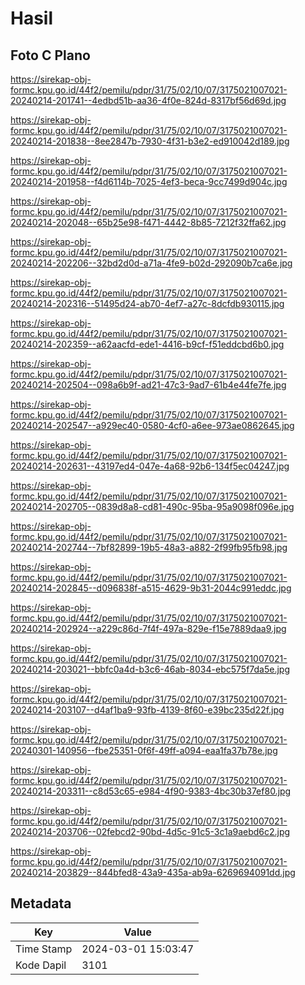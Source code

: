 # Hasil

## Foto C Plano

https://sirekap-obj-formc.kpu.go.id/44f2/pemilu/pdpr/31/75/02/10/07/3175021007021-20240214-201741--4edbd51b-aa36-4f0e-824d-8317bf56d69d.jpg

https://sirekap-obj-formc.kpu.go.id/44f2/pemilu/pdpr/31/75/02/10/07/3175021007021-20240214-201838--8ee2847b-7930-4f31-b3e2-ed910042d189.jpg

https://sirekap-obj-formc.kpu.go.id/44f2/pemilu/pdpr/31/75/02/10/07/3175021007021-20240214-201958--f4d6114b-7025-4ef3-beca-9cc7499d904c.jpg

https://sirekap-obj-formc.kpu.go.id/44f2/pemilu/pdpr/31/75/02/10/07/3175021007021-20240214-202048--65b25e98-f471-4442-8b85-7212f32ffa62.jpg

https://sirekap-obj-formc.kpu.go.id/44f2/pemilu/pdpr/31/75/02/10/07/3175021007021-20240214-202206--32bd2d0d-a71a-4fe9-b02d-292090b7ca6e.jpg

https://sirekap-obj-formc.kpu.go.id/44f2/pemilu/pdpr/31/75/02/10/07/3175021007021-20240214-202316--51495d24-ab70-4ef7-a27c-8dcfdb930115.jpg

https://sirekap-obj-formc.kpu.go.id/44f2/pemilu/pdpr/31/75/02/10/07/3175021007021-20240214-202359--a62aacfd-ede1-4416-b9cf-f51eddcbd6b0.jpg

https://sirekap-obj-formc.kpu.go.id/44f2/pemilu/pdpr/31/75/02/10/07/3175021007021-20240214-202504--098a6b9f-ad21-47c3-9ad7-61b4e44fe7fe.jpg

https://sirekap-obj-formc.kpu.go.id/44f2/pemilu/pdpr/31/75/02/10/07/3175021007021-20240214-202547--a929ec40-0580-4cf0-a6ee-973ae0862645.jpg

https://sirekap-obj-formc.kpu.go.id/44f2/pemilu/pdpr/31/75/02/10/07/3175021007021-20240214-202631--43197ed4-047e-4a68-92b6-134f5ec04247.jpg

https://sirekap-obj-formc.kpu.go.id/44f2/pemilu/pdpr/31/75/02/10/07/3175021007021-20240214-202705--0839d8a8-cd81-490c-95ba-95a9098f096e.jpg

https://sirekap-obj-formc.kpu.go.id/44f2/pemilu/pdpr/31/75/02/10/07/3175021007021-20240214-202744--7bf82899-19b5-48a3-a882-2f99fb95fb98.jpg

https://sirekap-obj-formc.kpu.go.id/44f2/pemilu/pdpr/31/75/02/10/07/3175021007021-20240214-202845--d096838f-a515-4629-9b31-2044c991eddc.jpg

https://sirekap-obj-formc.kpu.go.id/44f2/pemilu/pdpr/31/75/02/10/07/3175021007021-20240214-202924--a229c86d-7f4f-497a-829e-f15e7889daa9.jpg

https://sirekap-obj-formc.kpu.go.id/44f2/pemilu/pdpr/31/75/02/10/07/3175021007021-20240214-203021--bbfc0a4d-b3c6-46ab-8034-ebc575f7da5e.jpg

https://sirekap-obj-formc.kpu.go.id/44f2/pemilu/pdpr/31/75/02/10/07/3175021007021-20240214-203107--d4af1ba9-93fb-4139-8f60-e39bc235d22f.jpg

https://sirekap-obj-formc.kpu.go.id/44f2/pemilu/pdpr/31/75/02/10/07/3175021007021-20240301-140956--fbe25351-0f6f-49ff-a094-eaa1fa37b78e.jpg

https://sirekap-obj-formc.kpu.go.id/44f2/pemilu/pdpr/31/75/02/10/07/3175021007021-20240214-203311--c8d53c65-e984-4f90-9383-4bc30b37ef80.jpg

https://sirekap-obj-formc.kpu.go.id/44f2/pemilu/pdpr/31/75/02/10/07/3175021007021-20240214-203706--02febcd2-90bd-4d5c-91c5-3c1a9aebd6c2.jpg

https://sirekap-obj-formc.kpu.go.id/44f2/pemilu/pdpr/31/75/02/10/07/3175021007021-20240214-203829--844bfed8-43a9-435a-ab9a-6269694091dd.jpg


## Metadata

| Key        | Value               |
| ---------- | ------------------- |
| Time Stamp | 2024-03-01 15:03:47 |
| Kode Dapil | 3101                |



